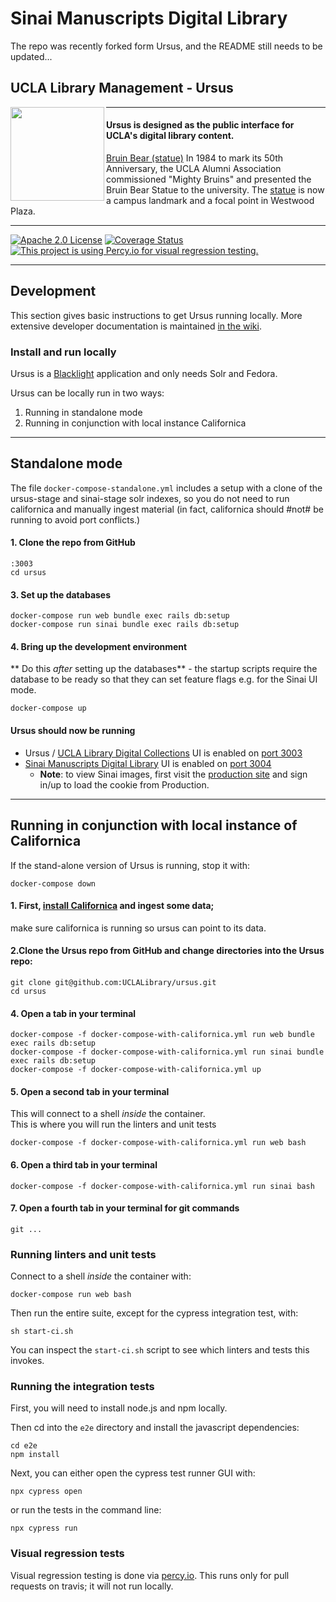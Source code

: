 # Sinai Manuscripts Digital Library

The repo was recently forked form Ursus, and the README still needs to be updated...

## UCLA Library Management - Ursus

<img align="left" width="150" src="http://digital2.library.ucla.edu/imageResize.do?contentFileId=78999&scaleFactor=0.4">

---

#### Ursus is designed as the public interface for UCLA's digital library content.

[Bruin Bear (statue)](http://digital2.library.ucla.edu/viewItem.do?ark=21198/zz0009b6bm)
In 1984 to mark its 50th Anniversary, the UCLA Alumni Association commissioned "Mighty Bruins" and presented the Bruin Bear Statue to the university. The [statue](http://www.publicartinla.com/UCLAArt/bruin_bear.html) is now a campus landmark and a focal point in Westwood Plaza.

---

[![Apache 2.0 License](http://img.shields.io/badge/APACHE2-license-blue.svg)](./LICENSE)
[![Coverage Status](https://coveralls.io/repos/github/UCLALibrary/sinaimanuscripts/badge.svg?branch=ci%2Fadd-coveralls)](https://coveralls.io/github/UCLALibrary/sinaimanuscripts?branch=ci%2Fadd-coveralls)
[![This project is using Percy.io for visual regression testing.](https://percy.io/static/images/percy-badge.svg)](https://percy.io/UCLA-Library-Software-Development/sinaimanuscripts)

---

## Development

This section gives basic instructions to get Ursus running locally. More extensive developer documentation is maintained [in the wiki](https://github.com/UCLALibrary/amalgamated-samvera/wiki).

### Install and run locally

Ursus is a [Blacklight](https://projectblacklight.org/) application and only needs Solr and Fedora.

Ursus can be locally run in two ways:

1. Running in standalone mode
1. Running in conjunction with local instance Californica

---

## Standalone mode

The file `docker-compose-standalone.yml` includes a setup with a clone of the ursus-stage and sinai-stage solr indexes, so you do not need to run californica and manually ingest material (in fact, californica should #not# be running to avoid port conflicts.)

#### 1. Clone the repo from GitHub
```
:3003
cd ursus
```

#### 3. Set up the databases

```
docker-compose run web bundle exec rails db:setup
docker-compose run sinai bundle exec rails db:setup
```

#### 4. Bring up the development environment

** Do this _after_ setting up the databases** - the startup scripts require the database to be ready so that they can set feature flags e.g. for the Sinai UI mode.

```
docker-compose up
```

#### Ursus should now be running

- Ursus / [UCLA Library Digital Collections](https://digital.library.ucla.edu/) UI is enabled on [port 3003](http://localhost:3003)
- [Sinai Manuscripts Digital Library](https://sinaimanuscripts.library.ucla.edu/) UI is enabled on [port 3004](http://localhost:3004)
  - **Note**: to view Sinai images, first visit the [production site](https://sinaimanuscripts.library.ucla.edu) and sign in/up to load the cookie from Production.

---

## Running in conjunction with local instance of Californica

If the stand-alone version of Ursus is running, stop it with:

`docker-compose down`

#### 1. First, [install Californica](https://github.com/UCLALibrary/californica) and ingest some data;

make sure californica is running so ursus can point to its data.

#### 2.Clone the Ursus repo from GitHub and change directories into the Ursus repo:

```
git clone git@github.com:UCLALibrary/ursus.git
cd ursus
```

#### 4. Open a tab in your terminal

```
docker-compose -f docker-compose-with-californica.yml run web bundle exec rails db:setup
docker-compose -f docker-compose-with-californica.yml run sinai bundle exec rails db:setup
docker-compose -f docker-compose-with-californica.yml up
```

#### 5. Open a second tab in your terminal

This will connect to a shell _inside_ the container.  
This is where you will run the linters and unit tests

```
docker-compose -f docker-compose-with-californica.yml run web bash

```

#### 6. Open a third tab in your terminal

```
docker-compose -f docker-compose-with-californica.yml run sinai bash
```

#### 7. Open a fourth tab in your terminal for git commands

```
git ...
```

### Running linters and unit tests

Connect to a shell _inside_ the container with:

```
docker-compose run web bash
```

Then run the entire suite, except for the cypress integration test, with:

```
sh start-ci.sh
```

You can inspect the `start-ci.sh` script to see which linters and tests this invokes.

### Running the integration tests

First, you will need to install node.js and npm locally.

Then cd into the `e2e` directory and install the javascript dependencies:

```
cd e2e
npm install
```

Next, you can either open the cypress test runner GUI with:

```
npx cypress open
```

or run the tests in the command line:

```
npx cypress run
```

### Visual regression tests

Visual regression testing is done via [percy.io](https://percy.io/UCLA-Library-Software-Development/ursus). This runs only for pull requests on travis; it will not run locally.
